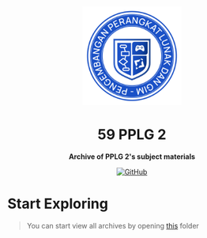 <div align="center">

<img src="https://github.com/ZenShibata/pplg-2/raw/main/.github/images/PPLG.png" alt="PPLG Logo" width="200px" height="200px"/>

# 59 PPLG 2

**Archive of PPLG 2's subject materials**

[![GitHub](https://img.shields.io/github/license/ZenShibata/pplg-2)](https://github.com/ZenShibata/pplg-2/blob/main/LICENSE)

</div>

# Start Exploring
> You can start view all archives by opening [this](https://github.com/ZenShibata/pplg-2/tree/main/archives) folder